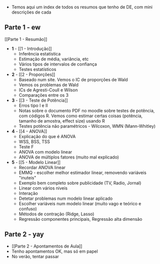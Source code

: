 - Temos aqui um index de todos os resumos que tenho de DE, com mini descrições de cada

## Parte 1 - ew
[[Parte 1 - Resumão]]
- **1** - [[1 - Introdução]]
    - Inferência estatística
    - Estimação de média, variância, etc
    - Vários tipos de intervalos de confiança
    - Testes estatísticos
- **2** - [[2 - Proporções]]
    - Baseado num site. Vemos o IC de proporções de Wald
    - Vemos os problemas de Wald
    - ICs de Agresti-Coull e Wilson
    - Comparações entre os 3
- **3** - [[3 - Teste de Potência]]
    - Erros tipo I e II
    - Notas sobre o documento PDF no moodle sobre testes de potência, com códigos R. Vemos como estimar certas coisas (potência, tamanho de amostra, effect size) usando R
    - Testes potência não paramétricos - Wilcoxon, WMN (Mann-Whitley)
- **4** - [[4 - ANOVA]]
    - Explicação do que é ANOVA
    - WSS, BSS, TSS
    - Teste F
    - ANOVA com modelo linear
    - ANOVA de múltiplos fatores (muito mal explicado)
- **5** - [[5 - Modelo Linear]]
    - Recordar ANOVA linear
    - EMMQ - escolher melhor estimador linear, removendo variáveis "inuteis"
    - Exemplo bem completo sobre publicidade (TV, Radio, Jornal)
    - Linear com vários niveis
    - Interação
    - Detetar problemas num modelo linear aplicado
    - Escolher variáveis num modelo linear (muito vago e teórico e confuso)
    - Métodos de contração (Ridge, Lasso)
    - Regressão componentes principais, Regressão alta dimensão

## Parte 2 - yay
- [[Parte 2 - Apontamentos de Aula]]
- Tenho apontamentos OK, mas só em papel
- No verão, tentar passar